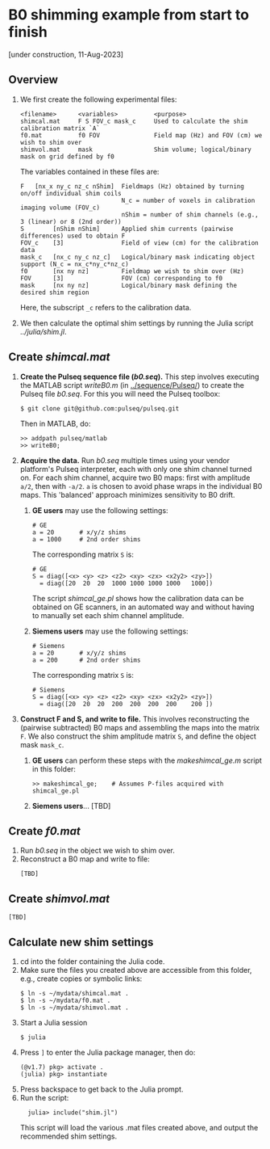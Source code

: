 # B0 shimming example from start to finish

[under construction, 11-Aug-2023]


## Overview 

1. We first create the following experimental files:
    ```
    <filename>      <variables>          <purpose>
    shimcal.mat     F S FOV_c mask_c     Used to calculate the shim calibration matrix `A`
    f0.mat          f0 FOV               Field map (Hz) and FOV (cm) we wish to shim over
    shimvol.mat     mask                 Shim volume; logical/binary mask on grid defined by f0
    ```

    The variables contained in these files are:
    ```
    F   [nx_x ny_c nz_c nShim]  Fieldmaps (Hz) obtained by turning on/off individual shim coils
                                N_c = number of voxels in calibration imaging volume (FOV_c)
                                nShim = number of shim channels (e.g., 3 (linear) or 8 (2nd order))
    S        [nShim nShim]      Applied shim currents (pairwise differences) used to obtain F
    FOV_c    [3]                Field of view (cm) for the calibration data
    mask_c   [nx_c ny_c nz_c]   Logical/binary mask indicating object support (N_c = nx_c*ny_c*nz_c)
    f0       [nx ny nz]         Fieldmap we wish to shim over (Hz)
    FOV      [3]                FOV (cm) corresponding to f0
    mask     [nx ny nz]         Logical/binary mask defining the desired shim region
    ```
    Here, the subscript `_c` refers to the calibration data.

2. We then calculate the optimal shim settings by running the Julia
script *../julia/shim.jl*.


## Create *shimcal.mat*

1. **Create the Pulseq sequence file (*b0.seq*).**
    This step involves executing the MATLAB script *writeB0.m*
    (in [../sequence/Pulseq/](../sequence/Pulseq/))
    to create the Pulseq file *b0.seq*.
    For this you will need the Pulseq toolbox:
    ```
    $ git clone git@github.com:pulseq/pulseq.git
    ```
    Then in MATLAB, do:
    ```
    >> addpath pulseq/matlab
    >> writeB0;
    ```

2. **Acquire the data.**
    Run *b0.seq* multiple times using your vendor platform's Pulseq interpreter, 
    each with only one shim channel turned on.
    For each shim channel, acquire two B0 maps:
    first with amplitude `a/2`, then with `-a/2`. 
    `a` is chosen to avoid phase wraps in the individual B0 maps.
    This 'balanced' approach minimizes sensitivity to B0 drift.

    1. **GE users** may use the following settings:
        ```
        # GE
        a = 20       # x/y/z shims
        a = 1000     # 2nd order shims
        ```
        The corresponding matrix `S` is:
        ```
        # GE
        S = diag([<x> <y> <z> <z2> <xy> <zx> <x2y2> <zy>])
          = diag([20  20  20  1000 1000 1000 1000   1000])
        ```
        The script *shimcal_ge.pl* shows how the calibration data can be obtained on GE scanners,
        in an automated way and without having to manually set each shim channel amplitude.


    2. **Siemens users** may use the following settings:
        ```
        # Siemens
        a = 20       # x/y/z shims
        a = 200      # 2nd order shims
        ```
        The corresponding matrix `S` is:
        ```
        # Siemens
        S = diag([<x> <y> <z> <z2> <xy> <zx> <x2y2> <zy>])
          = diag([20  20  20  200  200  200  200    200 ])   
        ```

3. **Construct F and S, and write to file.**
    This involves reconstructing the (pairwise subtracted) B0 maps 
    and assembling the maps into the matrix `F`. 
    We also construct the shim amplitude matrix `S`, and define the object mask `mask_c`.

    1. **GE users** can perform these steps with the *makeshimcal_ge.m* script in this folder:
        ```
        >> makeshimcal_ge;    # Assumes P-files acquired with shimcal_ge.pl
        ```

    2. **Siemens users**...
       [TBD]
    

## Create *f0.mat*

1. Run *b0.seq* in the object we wish to shim over.
2. Reconstruct a B0 map and write to file:
    ```
    [TBD]
    ```
<!--
    >> getb0init;  % b0init, mask, magraw. Phase unwrapping is done in unwrap/main.jl
    << makef0;
-->


## Create *shimvol.mat*

```
[TBD]
```

<!--
    >> makeshimvol;  % uses FSL (bet) to do skull stripping
-->


## Calculate new shim settings

1. cd into the folder containing the Julia code.
1. Make sure the files you created above are accessible from this folder, 
   e.g., create copies or symbolic links:
   ```
   $ ln -s ~/mydata/shimcal.mat .
   $ ln -s ~/mydata/f0.mat .
   $ ln -s ~/mydata/shimvol.mat .
   ```
1. Start a Julia session 
    ```
    $ julia
    ```
1. Press `]` to enter the Julia package manager, then do:
    ```
    (@v1.7) pkg> activate .
    (julia) pkg> instantiate
    ```
1. Press backspace to get back to the Julia prompt.
1. Run the script:
    ```
      julia> include("shim.jl")
    ```
    This script will load the various .mat files created above,
    and output the recommended shim settings.


